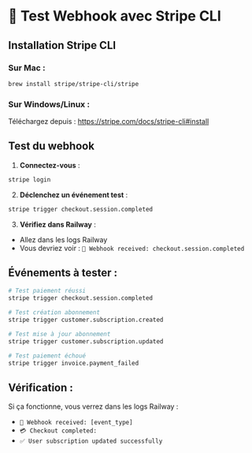 # 🚀 Test Webhook avec Stripe CLI

## Installation Stripe CLI

### Sur Mac :
```bash
brew install stripe/stripe-cli/stripe
```

### Sur Windows/Linux :
Téléchargez depuis : https://stripe.com/docs/stripe-cli#install

## Test du webhook

1. **Connectez-vous** :
```bash
stripe login
```

2. **Déclenchez un événement test** :
```bash
stripe trigger checkout.session.completed
```

3. **Vérifiez dans Railway** :
- Allez dans les logs Railway
- Vous devriez voir : `🔔 Webhook received: checkout.session.completed`

## Événements à tester :

```bash
# Test paiement réussi
stripe trigger checkout.session.completed

# Test création abonnement
stripe trigger customer.subscription.created

# Test mise à jour abonnement
stripe trigger customer.subscription.updated

# Test paiement échoué
stripe trigger invoice.payment_failed
```

## Vérification :

Si ça fonctionne, vous verrez dans les logs Railway :
- `🔔 Webhook received: [event_type]`
- `💳 Checkout completed:`
- `✅ User subscription updated successfully`